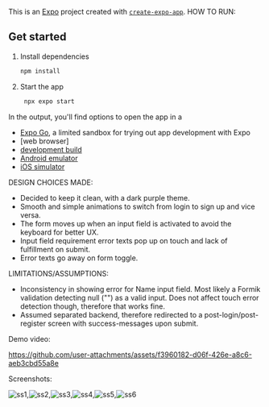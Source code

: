 

This is an [Expo](https://expo.dev) project created with [`create-expo-app`](https://www.npmjs.com/package/create-expo-app).
HOW TO RUN:
## Get started
1. Install dependencies
   ```bash
   npm install
   ```
2. Start the app
   ```bash
    npx expo start
   ```
In the output, you'll find options to open the app in a
- [Expo Go](https://expo.dev/go), a limited sandbox for trying out app development with Expo
- [web browser]
- [development build](https://docs.expo.dev/develop/development-builds/introduction/)
- [Android emulator](https://docs.expo.dev/workflow/android-studio-emulator/)
- [iOS simulator](https://docs.expo.dev/workflow/ios-simulator/)

  
DESIGN CHOICES MADE:
- Decided to keep it clean, with a dark purple theme. 
- Smooth and simple animations to switch from login to sign up and vice versa.
- The form moves up when an input field is activated to avoid the keyboard for better UX. 
- Input field requirement error texts pop up on touch and lack of fulfillment on submit. 
- Error texts go away on form toggle.

LIMITATIONS/ASSUMPTIONS:
- Inconsistency in showing error for Name input field. Most likely a Formik validation detecting null ("") as a valid input. Does not affect touch error detection though, therefore that works fine.
- Assumed separated backend, therefore redirected to a post-login/post-register screen with success-messages upon submit.



Demo video:

https://github.com/user-attachments/assets/f3960182-d06f-426e-a8c6-aeb3cbd55a8e


Screenshots:

![ss1](https://github.com/user-attachments/assets/87579b50-c2fd-4946-a829-f5a42d243b4f),![ss2](https://github.com/user-attachments/assets/94bfca2f-af65-4a1c-b5af-9cd6032ca5a0),![ss3](https://github.com/user-attachments/assets/b225e6a4-ee81-4fda-ab20-fcf6b81b58f4),![ss4](https://github.com/user-attachments/assets/191dc10c-4764-4a36-96f5-bcea3aeb9d56),![ss5](https://github.com/user-attachments/assets/08d710db-684a-4152-8650-4970a467206d),![ss6](https://github.com/user-attachments/assets/72742f61-f0da-464d-bdd5-507c42b3d1bf)



